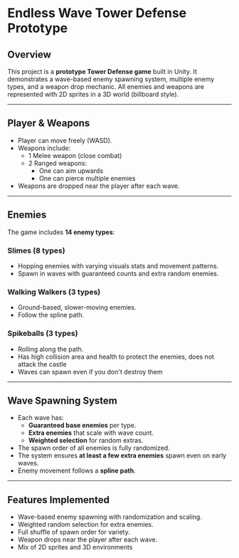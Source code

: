 # Endless Wave Tower Defense Prototype

## Overview
This project is a **prototype Tower Defense game** built in Unity. It demonstrates a wave-based enemy spawning system, multiple enemy types, and a weapon drop mechanic. All enemies and weapons are represented with 2D sprites in a 3D world (billboard style).

---

## Player & Weapons
- Player can move freely (WASD).  
- Weapons include:
  - 1 Melee weapon (close combat)
  - 2 Ranged weapons:
    - One can aim upwards
    - One can pierce multiple enemies  
- Weapons are dropped near the player after each wave.

---

## Enemies
The game includes **14 enemy types**:

### Slimes (8 types)
- Hopping enemies with varying visuals stats and movement patterns.
- Spawn in waves with guaranteed counts and extra random enemies.

### Walking Walkers (3 types)
- Ground-based, slower-moving enemies.
- Follow the spline path.

### Spikeballs (3 types)
- Rolling along the path.
- Has high collision area and health to protect the enemies, does not attack the castle
- Waves can spawn even if you don't destroy them


---

## Wave Spawning System
- Each wave has:
  - **Guaranteed base enemies** per type.
  - **Extra enemies** that scale with wave count.
  - **Weighted selection** for random extras.
- The spawn order of all enemies is fully randomized.
- The system ensures **at least a few extra enemies** spawn even on early waves.
- Enemy movement follows a **spline path**.

---

## Features Implemented
- Wave-based enemy spawning with randomization and scaling.
- Weighted random selection for extra enemies.
- Full shuffle of spawn order for variety.
- Weapon drops near the player after each wave.
- Mix of 2D sprites and 3D environments

